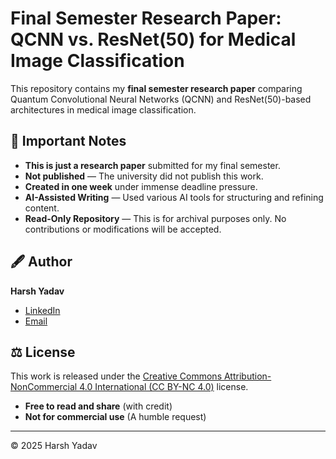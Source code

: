 # Final Semester Research Paper: QCNN vs. ResNet(50) for Medical Image Classification

This repository contains my **final semester research paper** comparing Quantum Convolutional Neural Networks (QCNN) and ResNet(50)-based architectures in medical image classification.  

## 📌 Important Notes  
- **This is just a research paper** submitted for my final semester.  
- **Not published** — The university did not publish this work.  
- **Created in one week** under immense deadline pressure.  
- **AI-Assisted Writing** — Used various AI tools for structuring and refining content.  
- **Read-Only Repository** — This is for archival purposes only. No contributions or modifications will be accepted.  

## 🖋️ Author  
**Harsh Yadav**  
- [LinkedIn](https://www.linkedin.com/in/your-profile)  
- [Email](mailto:your-email@example.com)  

## ⚖️ License  
This work is released under the [Creative Commons Attribution-NonCommercial 4.0 International (CC BY-NC 4.0)](https://creativecommons.org/licenses/by-nc/4.0/) license.  
- **Free to read and share** (with credit)  
- **Not for commercial use** (A humble request) 

---

© 2025 Harsh Yadav  
